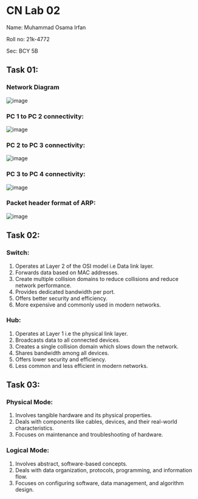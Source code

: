 # CN Lab 02
Name: Muhammad Osama Irfan

Roll no: 21k-4772

Sec: BCY 5B

## Task 01:
### Network Diagram
![image](https://github.com/osamaairfan/Computer-Networks/assets/115397536/cf0b81ff-f1ed-4362-941d-b3dc8fc99cc4)

### PC 1 to PC 2 connectivity:
![image](https://github.com/osamaairfan/Computer-Networks/assets/115397536/dc5c2a1e-5b24-4cff-90c6-a5cc43038e3e)

### PC 2 to PC 3 connectivity:
![image](https://github.com/osamaairfan/Computer-Networks/assets/115397536/255c8a4b-09f1-43c1-b087-18b37ea5f894)

### PC 3 to PC 4 connectivity:
![image](https://github.com/osamaairfan/Computer-Networks/assets/115397536/65a80298-3977-46d6-9c6c-505ba9c8f144)

### Packet header format of ARP:
![image](https://github.com/osamaairfan/Computer-Networks/assets/115397536/04d1ff2f-7d07-4abe-a45c-ec593e39b29a)

## Task 02:
### Switch:
1) Operates at Layer 2 of the OSI model i.e Data link layer.
2) Forwards data based on MAC addresses.
3) Create multiple collision domains to reduce collisions and reduce network performance.
4) Provides dedicated bandwidth per port.
5) Offers better security and efficiency.
6) More expensive and commonly used in modern networks.

### Hub:
1) Operates at Layer 1 i.e the physical link layer.
2) Broadcasts data to all connected devices.
3) Creates a single collision domain which slows down the network.
4) Shares bandwidth among all devices.
5) Offers lower security and efficiency.
6) Less common and less efficient in modern networks.

## Task 03:
### Physical Mode:
1) Involves tangible hardware and its physical properties.
2) Deals with components like cables, devices, and their real-world characteristics.
3) Focuses on maintenance and troubleshooting of hardware.

### Logical Mode:
1) Involves abstract, software-based concepts.
2) Deals with data organization, protocols, programming, and information flow.
3) Focuses on configuring software, data management, and algorithm design.
